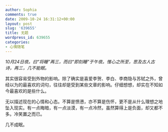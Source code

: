 ```yaml
---
author: Sophia
comments: true
date: 2009-10-24 16:31:12+00:00
layout: post
slug: '639655'
title: 无题
wordpress_id: 639655
categories:
- 心情随笔
---
```


_10月24日夜。曰“将睡”再三，而曰“即刻睡”于午夜。惟心之所至，思及古人古诗，再三，几不能眠。_

 

其实很容易受到外物的影响。除了确实是喜爱李贺、李白、李商隐与苏轼之外，曾经以为的最喜欢的词句，往往却是受到某些文章的影响。仔细想想，却实在不知如今最喜欢的是些什么。

 

无以描述现在的心情和心态。不算是愤懑，亦不算是伤怀，更不是从什么理想之地坠入现实。有一点晦暗，有一点淡漠，有一点冷然，虽然算得上是负面，却又都不多。冷笑置之而已。

 

几不成眠。
